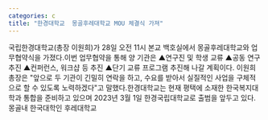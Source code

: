 ```yaml
---
categories: c
title: "한경대학교  몽골후레대학교 MOU 체결식 가져"
---
```

국립한경대학교(총장 이원희)가 28일 오전 11시 본교 백호실에서 몽골후레대학교와 업무협약식을 가졌다.이번 업무협약을 통해 양 기관은 ▲연구진 및 학생 교류 ▲공동 연구 추진 ▲컨퍼런스, 워크샵 등 추진 ▲단기 교류 프로그램 추진해 나갈 계획이다. 이원희 총장은 "앞으로 두 기관이 긴밀히 연락을 하고, 수요를 받아서 실질적인 사업을 구체적으로 할 수 있도록 노력하겠다"고 말했다.한경대학교는 현재 평택에 소재한 한국복지대학과 통합을 준비하고 있으며 2023년 3월 1일 한경국립대학교로 출범을 앞두고 있다. 몽골내 한국대학인 후레대학교
